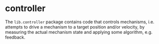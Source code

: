 # controller

The `lib.controller` package contains code that controls mechanisms, i.e. attempts
to drive a mechanism to a target position and/or velocity, by measuring the
actual mechanism state and applying some algorithm, e.g. feedback.